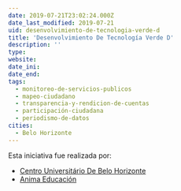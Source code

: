 ```yaml
---
date: 2019-07-21T23:02:24.000Z
date_last_modified: 2019-07-21
uid: desenvolvimiento-de-tecnologia-verde-d
title: 'Desenvolvimiento De Tecnología Verde D'
description: ''
type: 
website: 
date_ini: 
date_end: 
tags:
  - monitoreo-de-servicios-publicos
  - mapeo-ciudadano
  - transparencia-y-rendicion-de-cuentas
  - participación-ciudadana
  - periodismo-de-datos
cities: 
  - Belo Horizonte
---
```


Esta iniciativa fue realizada por:

- [Centro Universitário De Belo Horizonte](/organizaciones/centro-universitario-de-belo-horizonte)
- [Anima Educación](/organizaciones/anima-educacion)
